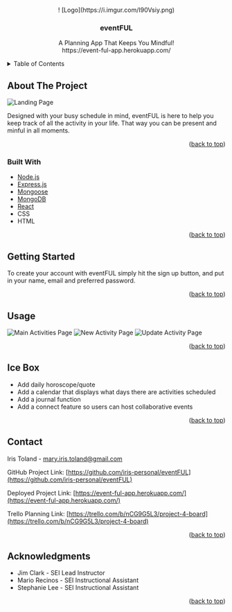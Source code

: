 <div id="top"></div>



<!-- PROJECT LOGO -->
<br />
<div align="center">
  <a href="https://github.com/iris-personal/eventFUL"></a>
  ! [Logo](https://i.imgur.com/I90Vsiy.png)

  <h3 align="center">eventFUL</h3>

  <p align="center">
    A Planning App That Keeps You Mindful!
    <br>
    https://event-ful-app.herokuapp.com/
  </p>
</div>



<!-- TABLE OF CONTENTS -->
<details>
  <summary>Table of Contents</summary>
  <ol>
    <li><a href="#about-the-project">About The Project</a>
    <li><a href="#built-with">Built With</a></li>
    <li><a href="#getting-started">Getting Started</a></li>
    <li><a href="#usage">Usage</a></li>
    <li><a href="#icebox">Ice Box</a></li>
    <li><a href="#acknowledgments">Acknowledgments</a></li>
  </ol>
</details>



<!-- ABOUT THE PROJECT -->
## About The Project

![Landing Page](https://i.imgur.com/j2MUt3V.png)

Designed with your busy schedule in mind, eventFUL is here to help you keep track of all the activity in your life. That way you can be present and minful in all moments.

<p align="right">(<a href="#top">back to top</a>)</p>



<!-- BUILT WITH -->
### Built With

* [Node.js](https://nodejs.org/)
* [Express.js](https://expressjs.com/)
* [Mongoose](https://mongoosejs.com/)
* [MongoDB](https://mongodb.com/)
* [React](https://reactjs.org/)
* CSS
* HTML

<p align="right">(<a href="#top">back to top</a>)</p>



<!-- GETTING STARTED -->
## Getting Started

To create your account with eventFUL simply hit the sign up button, and put in your name, email and preferred password.

<p align="right">(<a href="#top">back to top</a>)</p>



<!-- USAGE EXAMPLES -->
## Usage

![Main Activities Page](https://i.imgur.com/bp2lUPs.png)
![New Activity Page](https://i.imgur.com/rr1Yz2e.png)
![Update Activity Page](https://i.imgur.com/HjLw6vB.png)


<p align="right">(<a href="#top">back to top</a>)</p>


<!-- ICEBOX -->
## Ice Box

- Add daily horoscope/quote
- Add a calendar that displays what days there are activities scheduled
- Add a journal function
- Add a connect feature so users can host collaborative events

<p align="right">(<a href="#top">back to top</a>)</p>



<!-- CONTACT -->
## Contact

Iris Toland - mary.iris.toland@gmail.com

GitHub Project Link: [https://github.com/iris-personal/eventFUL](https://github.com/iris-personal/eventFUL)

Deployed Project Link: [https://event-ful-app.herokuapp.com/](https://event-ful-app.herokuapp.com/)

Trello Planning Link: [https://trello.com/b/nCG9G5L3/project-4-board](https://trello.com/b/nCG9G5L3/project-4-board)


<p align="right">(<a href="#top">back to top</a>)</p>



<!-- ACKNOWLEDGMENTS -->
## Acknowledgments

* Jim Clark - SEI Lead Instructor
* Mario Recinos - SEI Instructional Assistant
* Stephanie Lee - SEI Instructional Assistant

<p align="right">(<a href="#top">back to top</a>)</p>

